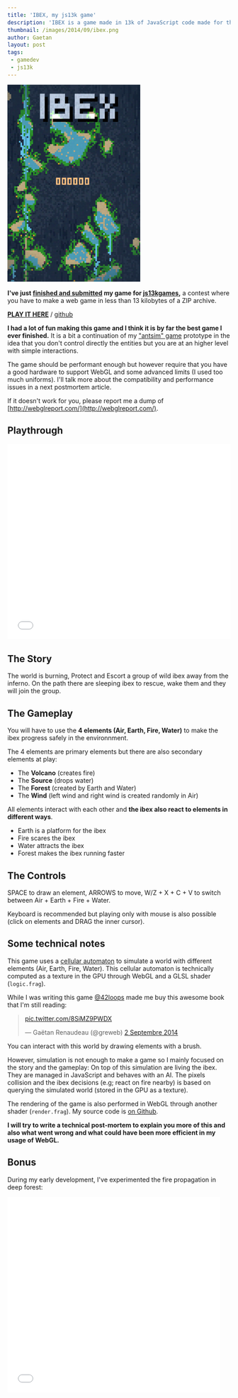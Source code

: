 ```yaml
---
title: 'IBEX, my js13k game'
description: 'IBEX is a game made in 13k of JavaScript code made for the js13kgames one-month contest.'
thumbnail: /images/2014/09/ibex.png
author: Gaetan
layout: post
tags:
 - gamedev
 - js13k
---
```


 [js13kgames]: http://js13kgames.com/
 [submission]: http://js13kgames.com/entries/ibex
 [github]: http://github.com/gre/js13k-2014
 [cellular]: http://en.wikipedia.org/wiki/Cellular_automaton

<a href="http://js13kgames.com/entries/ibex">
  <img src="/images/2014/09/ibex.png" alt="" class="thumbnail-left" />
</a>

**I've just [finished and submitted][submission] my game for [js13kgames][js13kgames],**
a contest where you have to make a web game in less than 13 kilobytes of a ZIP archive.

**[PLAY IT HERE][submission]** / [github][github]

**I had a lot of fun making this game and I think it is by far the best game I ever finished.**
It is a bit a continuation of my ["antsim" game](/2014/05/ld29) prototype in the idea
that you don't control directly the entities but you are at an higher level with simple interactions.

The game should be performant enough but however 
require that you have a good hardware to support WebGL and some advanced limits (I used too much uniforms).
I'll talk more about the compatibility and performance issues in a next postmortem article.

If it doesn't work for you, please report me a dump of [http://webglreport.com/](http://webglreport.com/).

## Playthrough

<iframe width="100%" height="440" src="//www.youtube.com/embed/nqD2qIy4auU" frameborder="0" allowfullscreen></iframe>

<!-- more -->

## The Story

The world is burning, Protect and Escort a group of wild ibex away from the inferno.
On the path there are sleeping ibex to rescue, wake them and they will join the group.

## The Gameplay


You will have to use the **4 elements (Air, Earth, Fire, Water)**
to make the ibex progress safely in the environnment.

The 4 elements are primary elements but there are also secondary elements at play:

- The **Volcano** (creates fire)
- The **Source** (drops water)
- The **Forest** (created by Earth and Water)
- The **Wind** (left wind and right wind is created randomly in Air)


All elements interact with each other and **the ibex also react to elements in different ways**.

- Earth is a platform for the ibex
- Fire scares the ibex
- Water attracts the ibex
- Forest makes the ibex running faster

## The Controls

SPACE to draw an element, ARROWS to move, W/Z + X + C + V to switch between Air + Earth + Fire + Water.

Keyboard is recommended but playing only with mouse is also possible (click on elements and DRAG the inner cursor).


## Some technical notes

This game uses a [cellular automaton][cellular] to simulate a world with different elements (Air, Earth, Fire, Water).
This cellular automaton is technically computed as a texture in the GPU through WebGL and a GLSL shader (`logic.frag`).

While I was writing this game [@42loops](https://twitter.com/42loops) made me buy this awesome book that I'm still reading:

<blockquote class="twitter-tweet" lang="fr"><p><a href="http://t.co/8SiMZ9PWDX">pic.twitter.com/8SiMZ9PWDX</a></p>&mdash; Gaëtan Renaudeau (@greweb) <a href="https://twitter.com/greweb/status/506862098597834752">2 Septembre 2014</a></blockquote>
<script async src="//platform.twitter.com/widgets.js" charset="utf-8"></script>

You can interact with this world by drawing elements with a brush.

However, simulation is not enough to make a game so I mainly focused on the story and the gameplay:
On top of this simulation are living the ibex. They are managed in JavaScript and behaves with an AI.
The pixels collision and the ibex decisions (e.g; react on fire nearby) is based on querying the simulated world (stored in the GPU as a texture).

The rendering of the game is also performed in WebGL through another shader (`render.frag`).
My source code is [on Github][github].

**I will try to write a technical post-mortem to explain you more of this 
and also what went wrong and what could have been more efficient in my usage of WebGL.**

## Bonus

During my early development, I've experimented the fire propagation in deep forest:

<iframe width="480" height="440" src="//www.youtube.com/embed/YU_pYAauFo4" frameborder="0" allowfullscreen></iframe>


